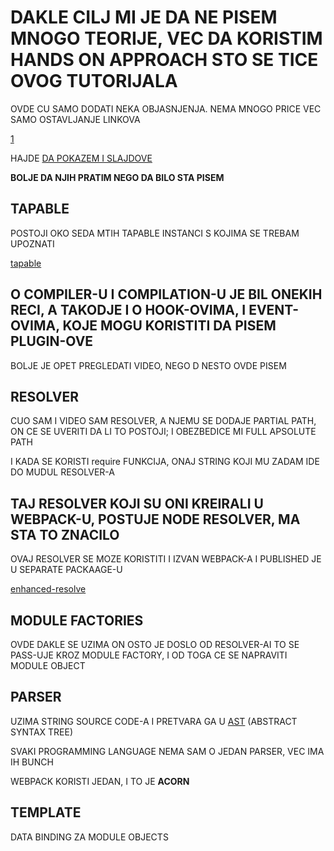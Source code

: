# DAKLE CILJ MI JE DA NE PISEM MNOGO TEORIJE, VEC DA KORISTIM HANDS ON APPROACH STO SE TICE OVOG TUTORIJALA

OVDE CU SAMO DODATI NEKA OBJASNJENJA. NEMA MNOGO PRICE VEC SAMO OSTAVLJANJE LINKOVA

[1](https://github.com/thelarkinn/webpack-workshop-2018)

HAJDE [DA POKAZEM I SLAJDOVE](https://docs.google.com/presentation/d/1P5f-cK4jlhGQIfPQ_vaYFRWV464kBb5UaUBkfRjBp4Y/edit)

**BOLJE DA NJIH PRATIM NEGO DA BILO STA PISEM**

## TAPABLE

POSTOJI OKO SEDA MTIH TAPABLE INSTANCI S KOJIMA SE TREBAM UPOZNATI

[tapable](https://github.com/webpack/tapable)

## O COMPILER-U I COMPILATION-U JE BIL ONEKIH RECI, A TAKODJE I O HOOK-OVIMA, I EVENT-OVIMA, KOJE MOGU KORISTITI DA PISEM PLUGIN-OVE

BOLJE JE OPET PREGLEDATI VIDEO, NEGO D NESTO OVDE PISEM

## RESOLVER

CUO SAM I VIDEO SAM RESOLVER, A NJEMU SE DODAJE PARTIAL PATH, ON CE SE UVERITI DA LI TO POSTOJI; I OBEZBEDICE MI FULL APSOLUTE PATH

I KADA SE KORISTI require FUNKCIJA, ONAJ STRING KOJI MU ZADAM IDE DO MUDUL RESOLVER-A

## TAJ RESOLVER KOJI SU ONI KREIRALI U WEBPACK-U, POSTUJE NODE RESOLVER, MA STA TO ZNACILO

OVAJ RESOLVER SE MOZE KORISTITI I IZVAN WEBPACK-A I PUBLISHED JE U SEPARATE PACKAAGE-U

[enhanced-resolve](https://www.npmjs.com/package/enhanced-resolve)

## MODULE FACTORIES

OVDE DAKLE SE UZIMA ON OSTO JE DOSLO OD RESOLVER-AI TO SE PASS-UJE KROZ MODULE FACTORY, I OD TOGA CE SE NAPRAVITI MODULE OBJECT

## PARSER

UZIMA STRING SOURCE CODE-A I PRETVARA GA U [AST](https://astexplorer.net/) (ABSTRACT SYNTAX TREE)

SVAKI PROGRAMMING LANGUAGE NEMA SAM O JEDAN PARSER, VEC IMA IH BUNCH

WEBPACK KORISTI JEDAN, I TO JE **ACORN**

## TEMPLATE

DATA BINDING ZA MODULE OBJECTS